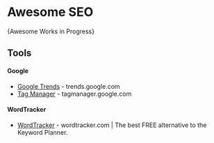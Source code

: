 # Awesome SEO

{Awesome Works in Progress}

## Tools

#### Google
* [Google Trends](https://trends.google.com/trends) - trends.google.com
* [Tag Manager](https://tagmanager.google.com/) - tagmanager.google.com

#### WordTracker
* [WordTracker](https://www.wordtracker.com) - wordtracker.com | The best FREE alternative to the Keyword Planner. 
